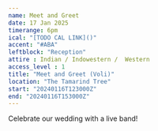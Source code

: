 ```yaml
---
name: Meet and Greet
date: 17 Jan 2025
timerange: 6pm
ical: "[TODO CAL LINK]()"
accent: "#ABA"
leftblock: "Reception"
attire : Indian / Indowestern /  Western
access_level : 1
title: "Meet and Greet (Voli)"
location: "The Tamarind Tree"
start: "20240116T123000Z"
end: "20240116T153000Z"
---
```

Celebrate our wedding with a live band!
